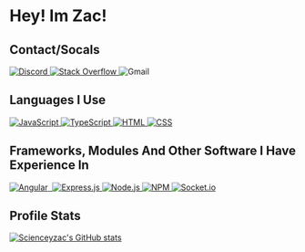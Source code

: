 # Hey! Im Zac!

## Contact/Socals
<p align="left">
<a href="https://discord.com/users/537117477721604096">
  <img src="https://img.shields.io/badge/-Discord-brightgreen?style=for-the-badge&logo=Discord&logoColor=ffffff&color=7289DA" alt="Discord">
</a>
  <a href="https://stackoverflow.com/users/15174721/scienceyzac">
  <img src="https://img.shields.io/badge/Stack_Overflow-FE7A16?style=for-the-badge&logo=stack-overflow&logoColor=white" alt="Stack Overflow">
</a>
  
  <img src="https://img.shields.io/badge/scienceyzac@gmail.com-D14836?style=for-the-badge&logo=gmail&logoColor=white" alt="Gmail">
</p>

## Languages I Use
<p align="left">
<a href="https://wikipedia.org/wiki/JavaScript">
  <img src="https://img.shields.io/badge/JavaScript-323330?style=for-the-badge&logo=javascript&logoColor=F7DF1E" alt="JavaScript">
</a>
  <a href="https://wikipedia.org/wiki/TypeScript">
  <img src="https://img.shields.io/badge/TypeScript-007ACC?style=for-the-badge&logo=typescript&logoColor=white" alt="TypeScript">
</a>
</a>
  <a href="https://wikipedia.org/wiki/HTML">
  <img src="https://img.shields.io/badge/HTML5-E34F26?style=for-the-badge&logo=html5&logoColor=white" alt="HTML">
</a>
</a>
  <a href="https://wikipedia.org/wiki/CSS">
  <img src="https://img.shields.io/badge/CSS3-1572B6?style=for-the-badge&logo=css3&logoColor=white" alt="CSS">
</a>
</p>

## Frameworks, Modules And Other Software I Have Experience In
<p>
  </a>
  <a href="https://angular.io/">
  <img src="https://img.shields.io/badge/Angular-DD0031?style=for-the-badge&logo=angular&logoColor=white" alt="Angular">
</a>
</a>
  <a href="https://wikipedia.org/wiki/Git">
  <img src="https://img.shields.io/badge/Git-F05032?style=for-the-badge&logo=git&logoColor=white" alt="">
</a>
</a>
  <a href="https://wikipedia.org/wiki/Express.js">
  <img src="https://img.shields.io/badge/Express.js-000000?style=for-the-badge&logo=express&logoColor=white" alt="Express.js">
</a>
</a>
  <a href="https://wikipedia.org/wiki/Node.js">
  <img src="https://img.shields.io/badge/Node.js-339933?style=for-the-badge&logo=nodedotjs&logoColor=white" alt="Node.js">
</a>
</a>
  <a href="https://wikipedia.org/wiki/Npm_(software)">
  <img src="https://img.shields.io/badge/npm-CB3837?style=for-the-badge&logo=npm&logoColor=white" alt="NPM">
</a>
</a>
  <a href="https://socket.io/">
  <img src="https://img.shields.io/badge/Socket.io-010101?&style=for-the-badge&logo=Socket.io&logoColor=white" alt="Socket.io">
</a>
</p>

## Profile Stats
[![Scienceyzac's GitHub stats](https://github-readme-stats.vercel.app/api?username=ScienceyZac&theme=dark&show_icons=true)](https://github.com/anuraghazra/github-readme-stats)
